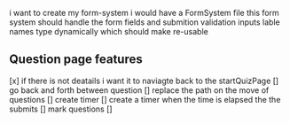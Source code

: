 i want to create my form-system i would have a FormSystem file
this form system should handle the form fields and submition validation inputs lable names type dynamically which should make re-usable

## Question page features
[x] if there is not deatails i want it to naviagte back to the startQuizPage
[] go back and forth between question
[] replace the path on the move of questions
[] create timer
[] create a timer when the time is elapsed the the submits
[] mark questions
[] 